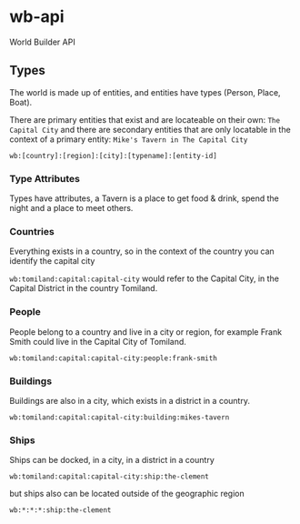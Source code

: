 # wb-api 

World Builder API 

## Types 

The world is made up of entities, and entities have types (Person, Place, Boat). 

There are primary entities that exist and are locateable on their own: `The Capital City` and there are secondary entities that are only locatable in the context of a primary entity: `Mike's Tavern in The Capital City`

`wb:[country]:[region]:[city]:[typename]:[entity-id]`

### Type Attributes

Types have attributes, a Tavern is a place to get food & drink, spend the night and a place to meet others.

### Countries 

Everything exists in a country, so in the context of the country you can identify the capital city

`wb:tomiland:capital:capital-city` would refer to the Capital City, in the Capital District in the country Tomiland.

### People

People belong to a country and live in a city or region, for example Frank Smith could live in the Capital City of Tomiland.

`wb:tomiland:capital:capital-city:people:frank-smith`

### Buildings

Buildings are also in a city, which exists in a district in a country.  

`wb:tomiland:capital:capital-city:building:mikes-tavern`

### Ships

Ships can be docked, in a city, in a district in a country

`wb:tomiland:capital:capital-city:ship:the-clement`

but ships also can be located outside of the geographic region

`wb:*:*:*:ship:the-clement`
